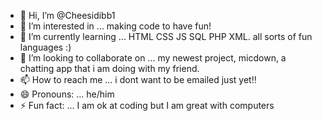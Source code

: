 - 👋 Hi, I’m @Cheesidibb1
- 👀 I’m interested in ... making code to have fun!
- 🌱 I’m currently learning ... HTML CSS JS SQL PHP XML. all sorts of fun languages :)
- 💞️ I’m looking to collaborate on ... my newest project, micdown, a chatting app that i am doing with my friend.
- 📫 How to reach me ... i dont want to be emailed just yet!!
- 😄 Pronouns: ... he/him
- ⚡ Fun fact: ... I am ok at coding but I am great with computers

<!---
Cheesidibb1/Cheesidibb1 is a ✨ special ✨ repository because its `README.md` (this file) appears on your GitHub profile.
You can click the Preview link to take a look at your changes.
--->
